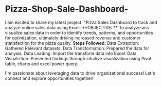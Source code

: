 # Pizza-Shop-Sale-Dashboard-
I am excited to share my latest project: "Pizza Sales Dashboard to track and analyze online sales data using Excel.
**OBJECTIVE: **
To analyze ans visualize sales data in order to identify trends, patterns, and opportunities for optimization, ultimately driving increased revenue and customer statisfaction for the pizza quality.
**Steps Followed:**
Data Extraction: Gathered Relevant datasets.
Data Transformation: Prepared the data for analysis.
Data Loading: Import the transform data into Excel.
Data Visualiztion: Presented findings through intuitive visualization using Pivot table, charts and excel power query.

I'm passionate about leveraging data to drive organizational success! Let's connect and explore opportunities together!
